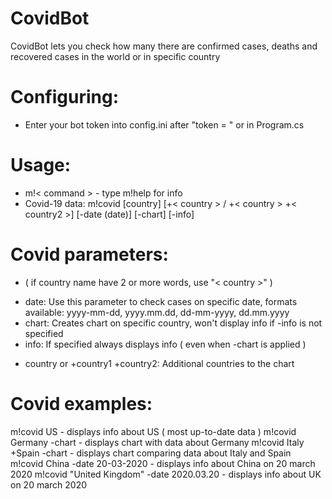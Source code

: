 # CovidBot
CovidBot lets you check how many there are confirmed cases, deaths and recovered cases in the world or in specific country

# Configuring:
- Enter your bot token into config.ini after "token = " or in Program.cs 

# Usage:
- m!< command > - type m!help for info
- Covid-19 data: m!covid [country] [+< country > / +< country > +< country2 >] [-date (date)] [-chart] [-info] 

# Covid parameters:
+ ( if country name have 2 or more words, use "< country >" )
- date: Use this parameter to check cases on specific date, formats available: yyyy-mm-dd, yyyy.mm.dd, dd-mm-yyyy, dd.mm.yyyy
- chart: Creates chart on specific country, won't display info if -info is not specified
- info: If specified always displays info ( even when -chart is applied )
+ country or +country1 +country2: Additional countries to the chart


# Covid examples:
m!covid US  - displays info about US ( most up-to-date data )
m!covid Germany -chart  - displays chart with data about Germany 
m!covid Italy +Spain -chart   - displays chart comparing data about Italy and Spain
m!covid China -date 20-03-2020    - displays info about China on 20 march 2020
m!covid "United Kingdom" -date 2020.03.20   - displays info about UK on 20 march 2020
